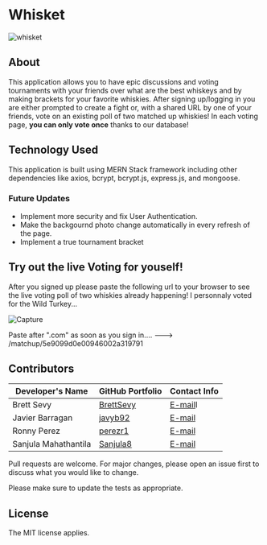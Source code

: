 # Whisket 

![whisket](https://user-images.githubusercontent.com/59591116/79004882-3dd62800-7b1b-11ea-8911-66cdb2795761.PNG)

## About 

This application allows you to have epic discussions and voting tournaments with your friends over what are the best whiskeys and by making brackets for your favorite whiskies. After signing up/logging in you are either prompted to create a fight or, with a shared URL by one of your friends, vote on an existing poll of two matched up whiskies! In each voting page, <b>you can only vote once</b> thanks to our database!


## Technology Used

This application is built using MERN Stack framework including other dependencies like axios, bcrypt, bcrypt.js, express.js, and mongoose. 

### Future Updates
- Implement more security and fix User Authentication.
- Make the backgournd photo change automatically in every refresh of the page.
- Implement a true tournament bracket

## Try out the live Voting for youself!

After you signed up please paste the following url to your browser to see the live voting poll of two whiskies already happening! I personnaly voted for the Wild Turkey...

![Capture](https://user-images.githubusercontent.com/59591116/79005877-7d057880-7b1d-11ea-95c6-41373bad1ad5.PNG)

Paste after ".com" as soon as you sign in.... ---> /matchup/5e9099d0e00946002a319791

## Contributors

| Developer's Name  | GitHub Portfolio | Contact Info |
| ------------- | ------------- | ------------- |
|Brett Sevy |[BrettSevy](https://github.com/BrettSevy) |[E-mail](mailto:justbrettt@gmail.com)l  |
|Javier Barragan |[javyb92](https://github.com/javyb92)  |[E-mail](mailto:javier.a.barragan92@gmail.com)  |
|Ronny Perez | [perezr1](https://github.com/perezr1)  |[E-mail](mailto:contact@ronnyperez.com)  |
|Sanjula Mahathantila | [Sanjula8](https://github.com/Sanjula8)  |[E-mail](mailto:Sanjula8@gmail.com)  |

Pull requests are welcome. For major changes, please open an issue first to discuss what you would like to change.

Please make sure to update the tests as appropriate.


## License
The MIT license applies.
